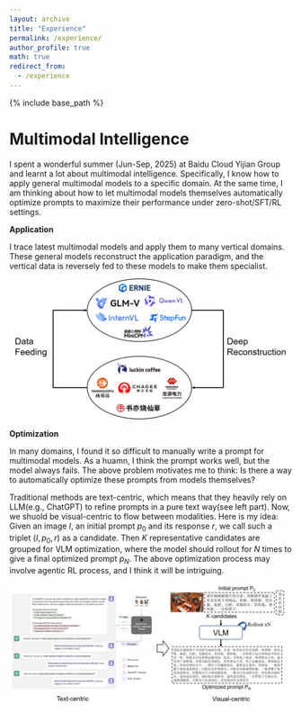 ```yaml
---
layout: archive
title: "Experience"
permalink: /experience/
author_profile: true
math: true
redirect_from:
  - /experience
---
```


{% include base_path %}

Multimodal Intelligence
======
I spent a wonderful summer (Jun-Sep, 2025) at Baidu Cloud Yijian Group and learnt a lot about multimodal intelligence. Specifically, I know how to apply general multimodal models to a specific domain. At the same time, I am thinking about how to let multimodal models themselves automatically optimize prompts to maximize their performance under zero-shot/SFT/RL settings.

**Application**

I trace latest multimodal models and apply them to many vertical domains. These general models reconstruct the application paradigm, and the vertical data is reversely fed to these models to make them specialist.

![application](../images/baidu_application_1.png)

**Optimization**

In many domains, I found it so difficult to manually write a prompt for multimodal models. As a huamn, I think the prompt works well, but the model always fails. The above problem motivates me to think: Is there a way to automatically optimize these prompts from models themselves?

Traditional methods are text-centric, which means that they heavily rely on LLM(e.g., ChatGPT) to refine prompts in a pure text way(see left part). Now, we shuold be visual-centric to flow between modalities. Here is my idea: Given an image $I$, an initial prompt $p_0$ and its response $r$, we call such a triplet $(I, p_0, r)$ as a candidate. Then $K$ representative candidates are grouped for VLM optimization, where the model should rollout for $N$ times to give a final optimized prompt $p_N$. The above optimization process may involve agentic RL process, and I think it will be intriguing.

![optimization](../images/baidu_application_2.png)
